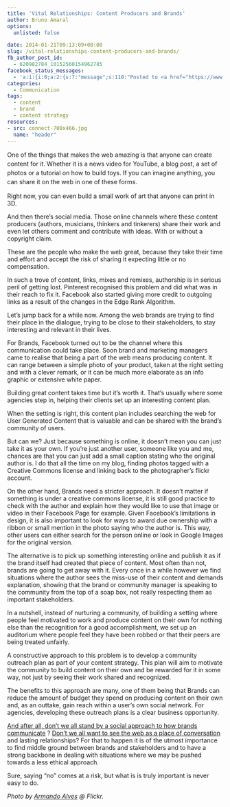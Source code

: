 ```yaml
---
title: 'Vital Relationships: Content Producers and Brands'
author: Bruno Amaral
options:
  unlisted: false

date: 2014-01-21T09:13:09+00:00
slug: /vital-relationships-content-producers-and-brands/
fb_author_post_id:
  - 620982784_10152560154962785
facebook_status_messages:
  - 'a:1:{i:0;a:2:{s:7:"message";s:110:"Posted to <a href="https://www.facebook.com/620982784_10152560154962785" target="_blank">Facebook Timeline</a>";s:5:"error";b:0;}}'
categories:
  - Communication
tags:
  - content
  - brand
  - content strategy
resources: 
- src: connect-700x466.jpg
  name: "header"
---
```

<span style="line-height: 1.5em;">One of the things that makes the web amazing is that anyone can create content for it. Whether it is a news video for YouTube, a blog post, a set of photos or a tutorial on how to build toys. If you can imagine anything, you can share it on the web in one of these forms.</span>

Right now, you can even build a small work of art that anyone can print in 3D.

And then there&#8217;s social media. Those online channels where these content producers (authors, musicians, thinkers and tinkerers) share their work and even let others comment and contribute with ideas. With or without a copyright claim.

These are the people who make the web great, because they take their time and effort and accept the risk of sharing it expecting little or no compensation.

In such a trove of content, links, mixes and remixes, authorship is in serious peril of getting lost. Pinterest recognised this problem and did what was in their reach to fix it. Facebook also started giving more credit to outgoing links as a result of the changes in the Edge Rank Algorithm.

Let&#8217;s jump back for a while now. Among the web brands are trying to find their place in the dialogue, trying to be close to their stakeholders, to stay interesting and relevant in their lives.

For Brands, Facebook turned out to be the channel where this communication could take place. Soon brand and marketing managers came to realise that being a part of the web means producing content. It can range between a simple photo of your product, taken at the right setting and with a clever remark, or it can be much more elaborate as an info graphic or extensive white paper.

Building great content takes time but it&#8217;s worth it. That&#8217;s usually where some agencies step in, helping their clients set up an interesting content plan.

When the setting is right, this content plan includes searching the web for User Generated Content that is valuable and can be shared with the brand&#8217;s community of users.

But can we? Just because something is online, it doesn&#8217;t mean you can just take it as your own. If you&#8217;re just another user, someone like you and me, chances are that you can just add a small caption stating who the original author is. I do that all the time on my blog, finding photos tagged with a Creative Commons license and linking back to the photographer&#8217;s flickr account.

On the other hand, Brands need a stricter approach. It doesn&#8217;t matter if something is under a creative commons license, it is still good practice to check with the author and explain how they would like to use that image or video in their Facebook Page for example. Given Facebook&#8217;s limitations in design, it is also important to look for ways to award due ownership with a ribbon or small mention in the photo saying who the author is. This way, other users can either search for the person online or look in Google Images for the original version.

The alternative is to pick up something interesting online and publish it as if the brand itself had created that piece of content. Most often than not, brands are going to get away with it. Every once in a while however we find situations where the author sees the miss-use of their content and demands explanation, showing that the brand or community manager is speaking to the community from the top of a soap box, not really respecting them as important stakeholders.

In a nutshell, instead of nurturing a community, of building a setting where people feel motivated to work and produce content on their own for nothing else than the recognition for a good accomplishment, we set up an auditorium where people feel they have been robbed or that their peers are being treated unfairly.

A constructive approach to this problem is to develop a community outreach plan as part of your content strategy. This plan will aim to motivate the community to build content on their own and be rewarded for it in some way, not just by seeing their work shared and recognized.

The benefits to this approach are many, one of them being that Brands can reduce the amount of budget they spend on producing content on their own and, as an outtake, gain reach within a user&#8217;s own social network. For agencies, developing these outreach plans is a clear business opportunity.

[And after all, don&#8217;t we all stand by a social approach to how brands communicate][1] ? [Don&#8217;t we all want to see the web as a place of conversation][2] and lasting relationships? For that to happen it is of the utmost importance to find middle ground between brands and stakeholders and to have a strong backbone in dealing with situations where we may be pushed towards a less ethical approach.

Sure, saying &#8220;no&#8221; comes at a risk, but what is is truly important is never easy to do.

_Photo by_ [_Armando Alves_][3] _@ Flickr._



 [1]: https://www.asourceofinspiration.com/2010/03/31/its-the-age-of-conversation/
 [2]: https://www.asourceofinspiration.com/category/social-web/
 [3]: https://www.flickr.com/photos/armandoalves/3191922015/sizes/l/in/photostream/
